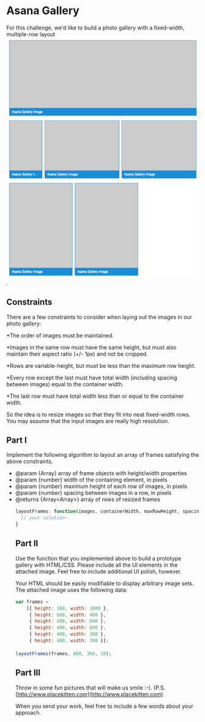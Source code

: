 # Asana Gallery

For this challenge, we'd like to build a photo gallery with a fixed-width, multiple-row layout ![alt text](https://github.com/dafabulousteach/ImageGallery/blob/master/example.png).

## Constraints
There are a few constraints to consider when laying out the images in our photo gallery:

*The order of images must be maintained.​

*Images in the same row must have the same height, but must also maintain their aspect ratio (+/- 1px) and not be cropped.

*Rows are variable-height, but must be less than the maximum row height.

*Every row except the last must have total width (including spacing between images) equal to the container width.

*The last row must have total width less than or equal to the container width.

So the idea is to resize images so that they fit into neat fixed-width rows. You may assume that the input images are really high resolution.

## Part I
Implement the following algorithm to layout an array of frames satisfying the above constraints.

 
  * @param {Array<Object>} array of frame objects with height/width properties
  * @param {number} width of the containing element, in pixels
  * @param {number} maximum height of each row of images, in pixels
  * @param {number} spacing between images in a row, in pixels
  * @returns {Array<Array<Object>>} array of rows of resized frames

 ```javascript
 layoutFrames: function(images, containerWidth, maxRowHeight, spacing) {
   // your solution~
 }
```
## Part II
Use the function that you implemented above to build a prototype gallery with HTML/CSS. Please include all the UI elements in the attached image. Feel free to include additional UI polish, however.

Your HTML should be easily modifiable to display arbitrary image sets. The attached image uses the following data:
```javascript
var frames =
    [{ height: 360, width: 1000 },
     { height: 600, width: 400 },
     { height: 400, width: 600 },
     { height: 400, width: 600 },
     { height: 400, width: 300 },
     { height: 400, width: 300 }];

layoutFrames(frames, 800, 360, 10);
```

## Part III
Throw in some fun pictures that will make us smile :-).  (P.S. [http://www.placekitten.com](http://www.placekitten.com)

When you send your work, feel free to include a few words about your approach. 